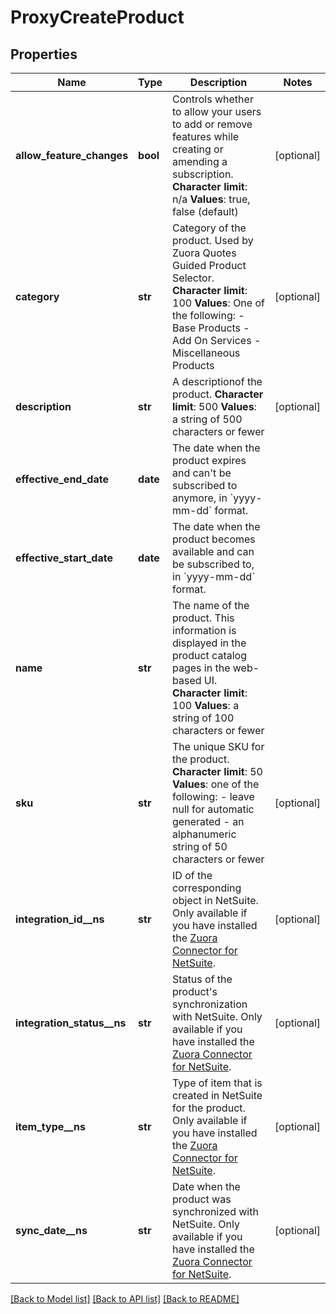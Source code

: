 # ProxyCreateProduct

## Properties
Name | Type | Description | Notes
------------ | ------------- | ------------- | -------------
**allow_feature_changes** | **bool** |  Controls whether to allow your users to add or remove features while creating or amending a subscription. **Character** **limit**: n/a **Values**: true, false (default)  | [optional] 
**category** | **str** |  Category of the product. Used by Zuora Quotes Guided Product Selector. **Character** **limit**: 100 **Values**: One of the following:  - Base Products - Add On Services - Miscellaneous Products  | [optional] 
**description** | **str** |  A descriptionof the product. **Character limit**: 500 **Values**: a string of 500 characters or fewer  | [optional] 
**effective_end_date** | **date** | The date when the product expires and can&#39;t be subscribed to anymore, in &#x60;yyyy-mm-dd&#x60; format.  | 
**effective_start_date** | **date** | The date when the product becomes available and can be subscribed to, in &#x60;yyyy-mm-dd&#x60; format.  | 
**name** | **str** | The name of the product. This information is displayed in the product catalog pages in the web-based UI. **Character limit**: 100 **Values**: a string of 100 characters or fewer  | 
**sku** | **str** | The unique SKU for the product. **Character limit**: 50 **Values**: one of the following:  - leave null for automatic generated - an alphanumeric string of 50 characters or fewer  | [optional] 
**integration_id__ns** | **str** | ID of the corresponding object in NetSuite. Only available if you have installed the [Zuora Connector for NetSuite](https://www.zuora.com/connect/app/?appId&#x3D;265).  | [optional] 
**integration_status__ns** | **str** | Status of the product&#39;s synchronization with NetSuite. Only available if you have installed the [Zuora Connector for NetSuite](https://www.zuora.com/connect/app/?appId&#x3D;265).  | [optional] 
**item_type__ns** | **str** | Type of item that is created in NetSuite for the product. Only available if you have installed the [Zuora Connector for NetSuite](https://www.zuora.com/connect/app/?appId&#x3D;265).  | [optional] 
**sync_date__ns** | **str** | Date when the product was synchronized with NetSuite. Only available if you have installed the [Zuora Connector for NetSuite](https://www.zuora.com/connect/app/?appId&#x3D;265).  | [optional] 

[[Back to Model list]](../README.md#documentation-for-models) [[Back to API list]](../README.md#documentation-for-api-endpoints) [[Back to README]](../README.md)


